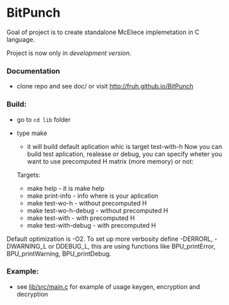 BitPunch
========

Goal of project is to create standalone McEliece implemetation in C language.

Project is now only in *development version*.

### Documentation
  - clone repo and see doc/ or visit http://fruh.github.io/BitPunch

### Build:
  - go to `cd lib` folder
  - type make
    - it will build default aplication whic is target test-with-h
  Now you can build test aplication, realease or debug, you can specify wheter you want to use precomputed H matrix (more memory) or not:

    Targets:
      - make help - it is make help
      - make print-info - info where is your aplication
      - make test-wo-h - without precomputed H
      - make test-wo-h-debug - without precomputed H
      - make test-with - with precomputed H
      - make test-with-debug - with precomputed H
	
  Default optimization is -O2. To set up more verbosity define -DERRORL, -DWARNING_L or DDEBUG_L, this are using functions like BPU_printError, BPU_printWarning, BPU_printDebug.
### Example:
  - see [lib/src/main.c](lib/src/main.c) for example of usage keygen, encryption and decryption

